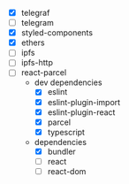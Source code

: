 - [x] telegraf
- [ ] telegram
- [x] styled-components
- [x] ethers
- [ ] ipfs
- [ ] ipfs-http
- [ ] react-parcel </br>
  - dev dependencies
    - [x] eslint
    - [x] eslint-plugin-import
    - [x] eslint-plugin-react
    - [x] parcel
    - [x] typescript </br>
  - dependencies
    - [x] bundler
    - [ ] react
    - [ ] react-dom
